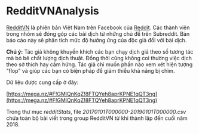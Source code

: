# RedditVNAnalysis
[RedditVN](https://www.facebook.com/groups/redditvietnam/) là phiên bản Việt Nam trên Facebook của [Reddit](https://www.reddit.com/). Các thành viên trong nhóm sẽ đóng góp các bài dịch từ những chủ đề trên Subreddit. Bản báo cáo này sẽ phân tích mức độ hưởng ứng của độc giả đối với bài dịch.

**Chú ý:** Tác giả không khuyến khích các bạn chạy dịch giả theo số tương tác mà bỏ bê chất lượng dịch thuật. Đồng thời cũng không coi thường việc dịch theo sở thích hay cảm hứng. Tác giả chỉ muốn phần nào xem xét hiện tượng "flop" và giúp các bạn có biện pháp để giảm thiểu khả năng bị chìm.

Dữ liệu được cung cấp ở đây:

[https://mega.nz/#F!GMlQnKqZ!8FTQYeh8aprKPNE1qQT3ng](https://mega.nz/#F!GMlQnKqZ!8FTQYeh8aprKPNE1qQT3ng)

Trong thư mục _redditStats_, file _20170101T000000-20190101T000000.csv_ chứa toàn bộ bài viết trong group RedditVN từ khi thành lập đến cuối năm 2018.